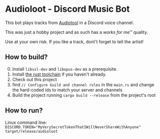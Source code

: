 # Audioloot - Discord Music Bot

This bot plays tracks from [Audiotool](https://audiotool.com) in a Discord voice channel.

This was just a hobby project and as such has a _works for me™_ quality.

Use at your own risk. If you like a track, dont't forget to tell the artist!

## How to build?

0. Install `libssl-dev` and `libopus-dev` as a prerequisite.
1. Install [the rust toolchain](https://www.rust-lang.org/learn/get-started) if you haven't already.
2. Check out this project
3. find `// Configure Guild and channel roles` in the `main.rs` and change the hard-coded ids to match your server and channels
4. Build the project running `cargo build --release` from the project's root

## How to run?

Linux command line: `DISCORD_TOKEN="MyVerySecretTokenThatIWillNeverShareWithAnyone" target/release/audioloot`